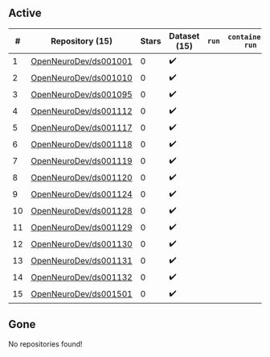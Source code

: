## Active
| # | Repository (15) | Stars | Dataset (15) | `run` | `containers-run` |
| --- | --- | --- | --- | --- | --- |
| 1 | [OpenNeuroDev/ds001001](https://github.com/OpenNeuroDev/ds001001) | 0 | :heavy_check_mark: |  |  |
| 2 | [OpenNeuroDev/ds001010](https://github.com/OpenNeuroDev/ds001010) | 0 | :heavy_check_mark: |  |  |
| 3 | [OpenNeuroDev/ds001095](https://github.com/OpenNeuroDev/ds001095) | 0 | :heavy_check_mark: |  |  |
| 4 | [OpenNeuroDev/ds001112](https://github.com/OpenNeuroDev/ds001112) | 0 | :heavy_check_mark: |  |  |
| 5 | [OpenNeuroDev/ds001117](https://github.com/OpenNeuroDev/ds001117) | 0 | :heavy_check_mark: |  |  |
| 6 | [OpenNeuroDev/ds001118](https://github.com/OpenNeuroDev/ds001118) | 0 | :heavy_check_mark: |  |  |
| 7 | [OpenNeuroDev/ds001119](https://github.com/OpenNeuroDev/ds001119) | 0 | :heavy_check_mark: |  |  |
| 8 | [OpenNeuroDev/ds001120](https://github.com/OpenNeuroDev/ds001120) | 0 | :heavy_check_mark: |  |  |
| 9 | [OpenNeuroDev/ds001124](https://github.com/OpenNeuroDev/ds001124) | 0 | :heavy_check_mark: |  |  |
| 10 | [OpenNeuroDev/ds001128](https://github.com/OpenNeuroDev/ds001128) | 0 | :heavy_check_mark: |  |  |
| 11 | [OpenNeuroDev/ds001129](https://github.com/OpenNeuroDev/ds001129) | 0 | :heavy_check_mark: |  |  |
| 12 | [OpenNeuroDev/ds001130](https://github.com/OpenNeuroDev/ds001130) | 0 | :heavy_check_mark: |  |  |
| 13 | [OpenNeuroDev/ds001131](https://github.com/OpenNeuroDev/ds001131) | 0 | :heavy_check_mark: |  |  |
| 14 | [OpenNeuroDev/ds001132](https://github.com/OpenNeuroDev/ds001132) | 0 | :heavy_check_mark: |  |  |
| 15 | [OpenNeuroDev/ds001501](https://github.com/OpenNeuroDev/ds001501) | 0 | :heavy_check_mark: |  |  |

## Gone
No repositories found!
